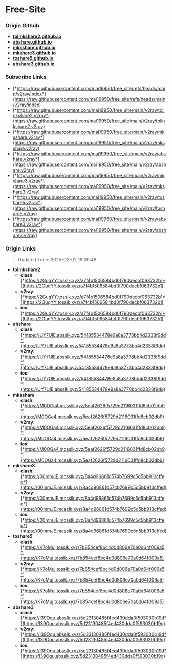 # Free-Site

### Origin Github

- [**tolinkshare2.github.io**](https://github.com/tolinkshare2/tolinkshare2.github.io)
- [**abshare.github.io**](https://github.com/abshare/abshare.github.io)
- [**mksshare.github.io**](https://github.com/mksshare/mksshare.github.io)
- [**mkshare3.github.io**](https://github.com/mkshare3/mkshare3.github.io)
- [**toshare5.github.io**](https://github.com/toshare5/toshare5.github.io)
- [**abshare3.github.io**](https://github.com/abshare3/abshare3.github.io)

### Subscribe Links

- [*https://raw.githubusercontent.com/mai19950/free_site/refs/heads/main/v2ray/index*](https://raw.githubusercontent.com/mai19950/free_site/refs/heads/main/v2ray/index)
- [*https://raw.githubusercontent.com/mai19950/free_site/main/v2ray/tolinkshare2.v2ray*](https://raw.githubusercontent.com/mai19950/free_site/main/v2ray/tolinkshare2.v2ray)
- [*https://raw.githubusercontent.com/mai19950/free_site/main/v2ray/mksshare.v2ray*](https://raw.githubusercontent.com/mai19950/free_site/main/v2ray/mksshare.v2ray)
- [*https://raw.githubusercontent.com/mai19950/free_site/main/v2ray/abshare.v2ray*](https://raw.githubusercontent.com/mai19950/free_site/main/v2ray/abshare.v2ray)
- [*https://raw.githubusercontent.com/mai19950/free_site/main/v2ray/mkshare3.v2ray*](https://raw.githubusercontent.com/mai19950/free_site/main/v2ray/mkshare3.v2ray)
- [*https://raw.githubusercontent.com/mai19950/free_site/main/v2ray/toshare5.v2ray*](https://raw.githubusercontent.com/mai19950/free_site/main/v2ray/toshare5.v2ray)
- [*https://raw.githubusercontent.com/mai19950/free_site/main/v2ray/abshare3.v2ray*](https://raw.githubusercontent.com/mai19950/free_site/main/v2ray/abshare3.v2ray)

### Origin Links

> Updated Time: 2025-02-02 18:09:48

- **tolinkshare2**
  - **clash**: [*https://2GuqYY.tosslk.xyz/a7f4b1506584bd0f790decbf063732b1*](https://2GuqYY.tosslk.xyz/a7f4b1506584bd0f790decbf063732b1)
  - **v2ray**: [*https://2GuqYY.tosslk.xyz/a7f4b1506584bd0f790decbf063732b1*](https://2GuqYY.tosslk.xyz/a7f4b1506584bd0f790decbf063732b1)
  - **ios**: [*https://2GuqYY.tosslk.xyz/a7f4b1506584bd0f790decbf063732b1*](https://2GuqYY.tosslk.xyz/a7f4b1506584bd0f790decbf063732b1)
- **abshare**
  - **clash**: [*https://UY7UlE.absslk.xyz/54185534478e9a8a3778bb4d2338f9dd*](https://UY7UlE.absslk.xyz/54185534478e9a8a3778bb4d2338f9dd)
  - **v2ray**: [*https://UY7UlE.absslk.xyz/54185534478e9a8a3778bb4d2338f9dd*](https://UY7UlE.absslk.xyz/54185534478e9a8a3778bb4d2338f9dd)
  - **ios**: [*https://UY7UlE.absslk.xyz/54185534478e9a8a3778bb4d2338f9dd*](https://UY7UlE.absslk.xyz/54185534478e9a8a3778bb4d2338f9dd)
- **mksshare**
  - **clash**: [*https://M0OGa4.mcsslk.xyz/5eaf2626f5729d2116031ffd8cb02db9*](https://M0OGa4.mcsslk.xyz/5eaf2626f5729d2116031ffd8cb02db9)
  - **v2ray**: [*https://M0OGa4.mcsslk.xyz/5eaf2626f5729d2116031ffd8cb02db9*](https://M0OGa4.mcsslk.xyz/5eaf2626f5729d2116031ffd8cb02db9)
  - **ios**: [*https://M0OGa4.mcsslk.xyz/5eaf2626f5729d2116031ffd8cb02db9*](https://M0OGa4.mcsslk.xyz/5eaf2626f5729d2116031ffd8cb02db9)
- **mkshare3**
  - **clash**: [*https://00mmJE.mcsslk.xyz/8a4d96861d574b7699c5d5bb913cffed*](https://00mmJE.mcsslk.xyz/8a4d96861d574b7699c5d5bb913cffed)
  - **v2ray**: [*https://00mmJE.mcsslk.xyz/8a4d96861d574b7699c5d5bb913cffed*](https://00mmJE.mcsslk.xyz/8a4d96861d574b7699c5d5bb913cffed)
  - **ios**: [*https://00mmJE.mcsslk.xyz/8a4d96861d574b7699c5d5bb913cffed*](https://00mmJE.mcsslk.xyz/8a4d96861d574b7699c5d5bb913cffed)
- **toshare5**
  - **clash**: [*https://K7oMuj.tosslk.xyz/7b854cef8bc4d0d806e70a0d64f009a5*](https://K7oMuj.tosslk.xyz/7b854cef8bc4d0d806e70a0d64f009a5)
  - **v2ray**: [*https://K7oMuj.tosslk.xyz/7b854cef8bc4d0d806e70a0d64f009a5*](https://K7oMuj.tosslk.xyz/7b854cef8bc4d0d806e70a0d64f009a5)
  - **ios**: [*https://K7oMuj.tosslk.xyz/7b854cef8bc4d0d806e70a0d64f009a5*](https://K7oMuj.tosslk.xyz/7b854cef8bc4d0d806e70a0d64f009a5)
- **abshare3**
  - **clash**: [*https://I39Oqu.absslk.xyz/5d23130485f4ed430dda0f593030b19d*](https://I39Oqu.absslk.xyz/5d23130485f4ed430dda0f593030b19d)
  - **v2ray**: [*https://I39Oqu.absslk.xyz/5d23130485f4ed430dda0f593030b19d*](https://I39Oqu.absslk.xyz/5d23130485f4ed430dda0f593030b19d)
  - **ios**: [*https://I39Oqu.absslk.xyz/5d23130485f4ed430dda0f593030b19d*](https://I39Oqu.absslk.xyz/5d23130485f4ed430dda0f593030b19d)

